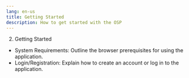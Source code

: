 ```yaml
---
lang: en-us
title: Getting Started
description: How to get started with the OSP 
---
```

2) Getting Started

- System Requirements: Outline the browser prerequisites for using the application.
- Login/Registration: Explain how to create an account or log in to the application.